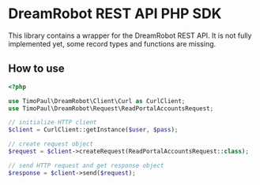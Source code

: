 # DreamRobot REST API PHP SDK
This library contains a wrapper for the DreamRobot REST API. It is not fully implemented yet, some record types and functions are missing.

## How to use

```php
<?php

use TimoPaul\DreamRobot\Client\Curl as CurlClient;
use TimoPaul\DreamRobot\Request\ReadPortalAccountsRequest;

// initialize HTTP client
$client = CurlClient::getInstance($user, $pass);

// create request object
$request = $client->createRequest(ReadPortalAccountsRequest::class);

// send HTTP request and get response object
$response = $client->send($request);

```
